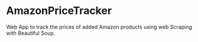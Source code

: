 # AmazonPriceTracker

Web App to track the prices of added Amazon products using web Scraping with Beautiful Soup.

